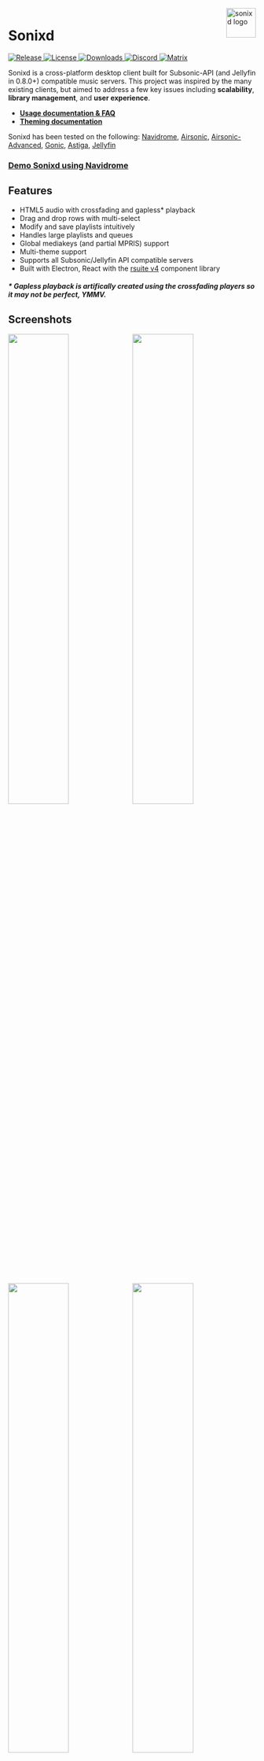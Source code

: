 <img src="assets/icon.png" alt="sonixd logo" title="sonixd" align="right" height="60px" />

# Sonixd

  <a href="https://github.com/jeffvli/sonixd/releases">
    <img src="https://img.shields.io/github/v/release/jeffvli/sonixd?style=flat-square&color=blue"
    alt="Release">
  </a>
  <a href="https://github.com/jeffvli/sonixd/blob/main/LICENSE">
    <img src="https://img.shields.io/github/license/jeffvli/sonixd?style=flat-square&color=brightgreen"
    alt="License">
  </a>
  <a href="https://github.com/jeffvli/sonixd/releases">
    <img src="https://img.shields.io/github/downloads/jeffvli/sonixd/total?style=flat-square&color=orange"
    alt="Downloads">
  </a>
  <a href="https://discord.gg/FVKpcMDy5f">
    <img src="https://img.shields.io/discord/922656312888811530?color=red&label=discord&logo=discord&logoColor=white"
    alt="Discord">
  </a>
  <a href="https://matrix.to/#/#sonixd:matrix.org">
    <img src="https://img.shields.io/matrix/sonixd:matrix.org?color=red&label=matrix&logo=matrix&logoColor=white"
    alt="Matrix">
  </a>

Sonixd is a cross-platform desktop client built for Subsonic-API (and Jellyfin in 0.8.0+) compatible music servers. This project was inspired by the many existing clients, but aimed to address a few key issues including <strong>scalability</strong>, <strong>library management</strong>, and <strong>user experience</strong>.

- [**Usage documentation & FAQ**](https://github.com/jeffvli/sonixd/discussions/15)
- [**Theming documentation**](https://github.com/jeffvli/sonixd/discussions/61)

Sonixd has been tested on the following: [Navidrome](https://github.com/navidrome/navidrome), [Airsonic](https://github.com/airsonic/airsonic), [Airsonic-Advanced](https://github.com/airsonic-advanced/airsonic-advanced), [Gonic](https://github.com/sentriz/gonic), [Astiga](https://asti.ga/), [Jellyfin](https://github.com/jellyfin/jellyfin)

### [Demo Sonixd using Navidrome](https://github.com/jeffvli/sonixd/discussions/244)

## Features

- HTML5 audio with crossfading and gapless\* playback
- Drag and drop rows with multi-select
- Modify and save playlists intuitively
- Handles large playlists and queues
- Global mediakeys (and partial MPRIS) support
- Multi-theme support
- Supports all Subsonic/Jellyfin API compatible servers
- Built with Electron, React with the [rsuite v4](https://github.com/rsuite/rsuite) component library

<h5>* Gapless playback is artifically created using the crossfading players so it may not be perfect, YMMV.</h5>

## Screenshots

<a href="https://raw.githubusercontent.com/jeffvli/sonixd/main/assets/screenshots/0.13.1/album.png"><img src="https://raw.githubusercontent.com/jeffvli/sonixd/main/assets/screenshots/0.13.1/album.png" width="49.5%"/></a>
<a href="https://raw.githubusercontent.com/jeffvli/sonixd/main/assets/screenshots/0.13.1/artist.png"><img src="https://raw.githubusercontent.com/jeffvli/sonixd/main/assets/screenshots/0.13.1/artist.png" width="49.5%"/></a>
<a href="https://raw.githubusercontent.com/jeffvli/sonixd/main/assets/screenshots/0.13.1/search.png"><img src="https://raw.githubusercontent.com/jeffvli/sonixd/main/assets/screenshots/0.13.1/search.png" width="49.5%"/></a>
<a href="https://raw.githubusercontent.com/jeffvli/sonixd/main/assets/screenshots/0.13.1/now_playing.png"><img src="https://raw.githubusercontent.com/jeffvli/sonixd/main/assets/screenshots/0.13.1/now_playing.png" width="49.5%"/></a>

## Install

You can install sonixd by downloading the [latest release](https://github.com/jeffvli/sonixd/releases) for your specified operating system.

---

### Windows

If you prefer not to download the release binary, you can install using `winget`. Using your favorite terminal (cmd/pwsh):

```
winget install sonixd
```

Or you can install using [scoop](https://scoop.sh).

```
scoop install sonixd
```

---

### MacOS

If you prefer not to download the release binary, you can install using `homebrew`. Using your favorite terminal:

```
brew install --cask sonicxd
```

---

### Arch Linux

There is an AUR package of the latest AppImage release available [here](https://aur.archlinux.org/packages/sonixd-appimage).

To install it you can use your favourite AUR package manager and install the package: `sonixd-appimage`

For example using `yay`:

```
yay -S sonixd-appimage
```

If you encounter any problems please comment on the [AUR](https://aur.archlinux.org/packages/sonixd-appimage) or contact the [maintainer](mailto:robin@blckct.io) directly before you open an issue here.

---

Once installed, run the application and sign in to your music server with the following details. If you are using [airsonic-advanced](https://github.com/airsonic-advanced/airsonic-advanced), you will need to make sure that you create a `decodable` credential for your login user within the admin control panel.

- Server - `e.g. http://localhost:4040/`
- User name - `e.g. admin`
- Password - `e.g. supersecret!`

If you have any questions, feel free to check out the [Usage Documentation & FAQ](https://github.com/jeffvli/sonixd/discussions/15).

## Development / Contributing

This project is built off of [electron-react-boilerplate](https://github.com/electron-react-boilerplate/electron-react-boilerplate) v2.3.0.
If you want to contribute to this project, please first create an [issue](https://github.com/jeffvli/sonixd/issues/new) or [discussion](https://github.com/jeffvli/sonixd/discussions/new) so that we can both discuss the idea and its feasability for integration.

First, clone the repo via git and install dependencies (Windows development now requires additional setup, see [#232](https://github.com/jeffvli/sonixd/issues/232)):

```bash
git clone https://github.com/jeffvli/sonixd.git
yarn install
```

Start the app in the `dev` environment:

```bash
yarn start
```

To package apps for the local platform:

```bash
yarn package
```

If you receive errors while packaging the application, try upgrading/downgrading your Node version (tested on v14.18.0).

If you are unable to run via debug in VS Code, check troubleshooting steps [here](https://github.com/electron-react-boilerplate/electron-react-boilerplate/issues/2757#issuecomment-784200527).

If your devtools extensions are failing to run/install, check troubleshooting steps [here](https://github.com/electron-react-boilerplate/electron-react-boilerplate/issues/2788).

## License

[GNU General Public License v3.0 ©](https://github.com/jeffvli/sonixd/blob/main/LICENSE)
